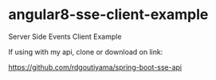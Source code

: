 # angular8-sse-client-example
Server Side Events Client Example

If using with my api, clone or download on link:

https://github.com/rdgoutiyama/spring-boot-sse-api
